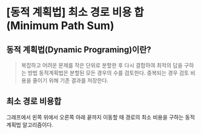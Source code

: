 # [동적 계획법] 최소 경로 비용 합 (Minimum Path Sum)

## 동적 계획법(Dynamic Programing)이란?

> 복잡하고 어려운 문제를 작은 단위로 분할한 후 다시 결합하여 최적의 답을 구하는 방법
> 동적계획법은 분할된 모든 경우의 수를 검토한다.
> 중복되는 경우 검토 비용을 줄이기 위해 기존 결과를 저장한다.

## 최소 경로 비용합

그래프에서 왼쪽 위에서 오른쪽 아래 끝까지 이동할 때 경로의 최소 비용을 구하는 동적 계획법 알고리즘이다.